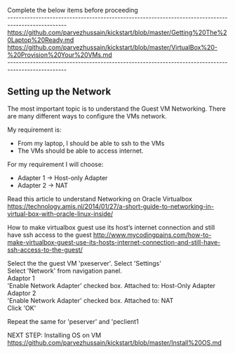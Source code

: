
Complete the below items before proceeding <br>
--------------------------------------------------------------------------------------------------- <br>
https://github.com/parvezhussain/kickstart/blob/master/Getting%20The%20Laptop%20Ready.md <br>
https://github.com/parvezhussain/kickstart/blob/master/VirtualBox%20-%20Provision%20Your%20VMs.md <br>
--------------------------------------------------------------------------------------------------- <br>

## Setting up the Network

The most important topic is to understand the Guest VM Networking. There are many different ways to configure the VMs network.

My requirement is:

- From my laptop, I should be able to ssh to the VMs
- The VMs should be able to access internet.

For my requirement I will choose:
- Adapter 1 -> Host-only Adapter
- Adapter 2 -> NAT

Read this article to understand Networking on Oracle Virtualbox
https://technology.amis.nl/2014/01/27/a-short-guide-to-networking-in-virtual-box-with-oracle-linux-inside/

How to make virtualbox guest use its host’s internet connection and still have ssh access to the guest 
http://www.mycodingpains.com/how-to-make-virtualbox-guest-use-its-hosts-internet-connection-and-still-have-ssh-access-to-the-guest/

Select the the guest VM 'pxeserver'. Select 'Settings'<br>
Select 'Network' from navigation panel.<br>
Adaptor 1<br>
'Enable Network Adapter' checked box. Attached to: Host-Only Adapter<br>
Adaptor 2<br>
'Enable Network Adapter' checked box. Attached to: NAT<br>
Click 'OK'<br>

Repeat the same for 'peserver' and 'peclient1

NEXT STEP: Installing OS on VM <br>
https://github.com/parvezhussain/kickstart/blob/master/Install%20OS.md

